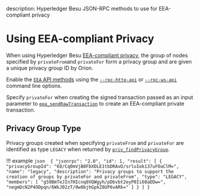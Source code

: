 description: Hyperledger Besu JSON-RPC methods to use for EEA-compliant privacy 
<!--- END of page meta data -->

# Using EEA-compliant Privacy 

When using Hyperledger Besu [EEA-compliant privacy](../../Concepts/Privacy/Privacy-Groups.md), the group of nodes specified by `privateFrom`and `privateFor` form a privacy group and are given a unique 
privacy group ID by Orion.

Enable the [`EEA` API methods](../../Reference/API-Methods.md#eea-methods) using the [`--rpc-http-api`](../../Reference/CLI/CLI-Syntax.md#rpc-http-api) 
or [`--rpc-ws-api`](../../Reference/CLI/CLI-Syntax.md#rpc-ws-api) command line options.

Specify `privateFor` when creating the signed transaction passed as an input parameter to [`eea_sendRawTransaction`](../../Reference/API-Methods.md#eea_sendrawtransaction)
to create an EEA-compliant private transaction. 

## Privacy Group Type 

Privacy groups created when specifying `privateFrom` and `privateFor` are identified as type `LEGACY` 
when returned by [`priv_findPrivacyGroup`](../../Reference/API-Methods.md#priv_findprivacygroup). 

!!! example
    ```json 
    {
        "jsonrpc": "2.0",
        "id": 1,
        "result": [
          {
             "privacyGroupId": "68/Cq0mVjB8FbXDLE1tbDRAvD/srluIok137uFOaClM=",
             "name": "legacy",
             "description": "Privacy groups to support the creation of groups by privateFor and privateFrom",
             "type": "LEGACY",
             "members": [
                "g59BmTeJIn7HIcnq8VQWgyh/pDbvbt2eyP0Ii60aDDw=",
                "negmDcN2P4ODpqn/6WkJ02zT/0w0bjhGpkZ8UP6vARk="
             ]
          }
        ]
    }
    ```

